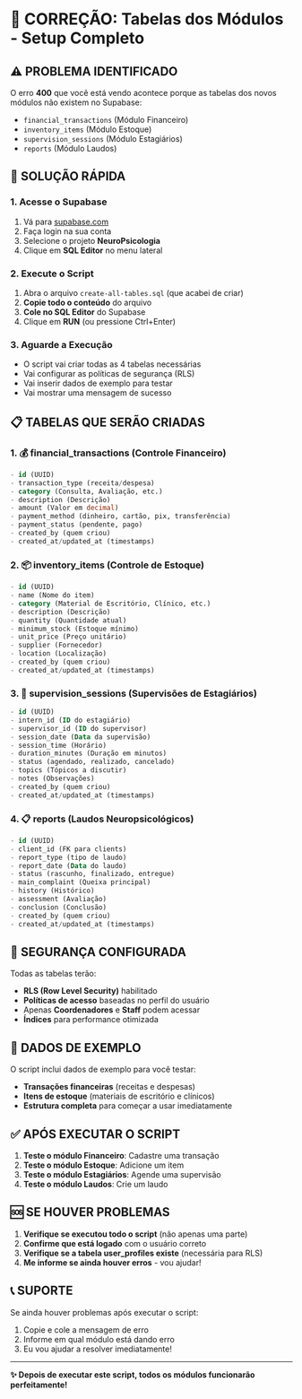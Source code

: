 # 🔧 CORREÇÃO: Tabelas dos Módulos - Setup Completo

## ⚠️ PROBLEMA IDENTIFICADO
O erro **400** que você está vendo acontece porque as tabelas dos novos módulos não existem no Supabase:
- `financial_transactions` (Módulo Financeiro)
- `inventory_items` (Módulo Estoque)  
- `supervision_sessions` (Módulo Estagiários)
- `reports` (Módulo Laudos)

## 🚀 SOLUÇÃO RÁPIDA

### 1. Acesse o Supabase
1. Vá para [supabase.com](https://supabase.com)
2. Faça login na sua conta
3. Selecione o projeto **NeuroPsicologia**
4. Clique em **SQL Editor** no menu lateral

### 2. Execute o Script
1. Abra o arquivo `create-all-tables.sql` (que acabei de criar)
2. **Copie todo o conteúdo** do arquivo
3. **Cole no SQL Editor** do Supabase
4. Clique em **RUN** (ou pressione Ctrl+Enter)

### 3. Aguarde a Execução
- O script vai criar todas as 4 tabelas necessárias
- Vai configurar as políticas de segurança (RLS)
- Vai inserir dados de exemplo para testar
- Vai mostrar uma mensagem de sucesso

## 📋 TABELAS QUE SERÃO CRIADAS

### 1. 💰 **financial_transactions** (Controle Financeiro)
```sql
- id (UUID)
- transaction_type (receita/despesa)
- category (Consulta, Avaliação, etc.)
- description (Descrição)
- amount (Valor em decimal)
- payment_method (dinheiro, cartão, pix, transferência)
- payment_status (pendente, pago)
- created_by (quem criou)
- created_at/updated_at (timestamps)
```

### 2. 📦 **inventory_items** (Controle de Estoque)
```sql
- id (UUID)
- name (Nome do item)
- category (Material de Escritório, Clínico, etc.)
- description (Descrição)
- quantity (Quantidade atual)
- minimum_stock (Estoque mínimo)
- unit_price (Preço unitário)
- supplier (Fornecedor)
- location (Localização)
- created_by (quem criou)
- created_at/updated_at (timestamps)
```

### 3. 👥 **supervision_sessions** (Supervisões de Estagiários)
```sql
- id (UUID)
- intern_id (ID do estagiário)
- supervisor_id (ID do supervisor)
- session_date (Data da supervisão)
- session_time (Horário)
- duration_minutes (Duração em minutos)
- status (agendado, realizado, cancelado)
- topics (Tópicos a discutir)
- notes (Observações)
- created_by (quem criou)
- created_at/updated_at (timestamps)
```

### 4. 📋 **reports** (Laudos Neuropsicológicos)
```sql
- id (UUID)
- client_id (FK para clients)
- report_type (tipo de laudo)
- report_date (Data do laudo)
- status (rascunho, finalizado, entregue)
- main_complaint (Queixa principal)
- history (Histórico)
- assessment (Avaliação)
- conclusion (Conclusão)
- created_by (quem criou)
- created_at/updated_at (timestamps)
```

## 🔐 SEGURANÇA CONFIGURADA

Todas as tabelas terão:
- **RLS (Row Level Security)** habilitado
- **Políticas de acesso** baseadas no perfil do usuário
- Apenas **Coordenadores** e **Staff** podem acessar
- **Índices** para performance otimizada

## 🎯 DADOS DE EXEMPLO

O script inclui dados de exemplo para você testar:
- **Transações financeiras** (receitas e despesas)
- **Itens de estoque** (materiais de escritório e clínicos)
- **Estrutura completa** para começar a usar imediatamente

## ✅ APÓS EXECUTAR O SCRIPT

1. **Teste o módulo Financeiro**: Cadastre uma transação
2. **Teste o módulo Estoque**: Adicione um item
3. **Teste o módulo Estagiários**: Agende uma supervisão
4. **Teste o módulo Laudos**: Crie um laudo

## 🆘 SE HOUVER PROBLEMAS

1. **Verifique se executou todo o script** (não apenas uma parte)
2. **Confirme que está logado** com o usuário correto
3. **Verifique se a tabela user_profiles existe** (necessária para RLS)
4. **Me informe se ainda houver erros** - vou ajudar!

## 📞 SUPORTE

Se ainda houver problemas após executar o script:
1. Copie e cole a mensagem de erro
2. Informe em qual módulo está dando erro
3. Eu vou ajudar a resolver imediatamente!

---

**✨ Depois de executar este script, todos os módulos funcionarão perfeitamente!** 